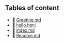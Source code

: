 ## Tables of content
- 🤣 [Greeting.md](./Greeting.md)
- 🤣 [hello.html](./hello.html)
- 🤣 [index.md](./index.md)
- 🤣 [Readme.md](./Readme.md)
